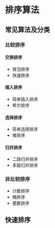 # 排序算法

## 常见算法及分类

### 比较排序

#### 交换排序

- 冒泡排序
- 快速排序

#### 插入排序

- 简单插入排序
- 希尔排序

#### 选择排序

- 简单选择排序
- 堆排序

#### 归并排序

- 二路归并排序
- 多路归并排序

### 非比较排序

- 计数排序
- 桶排序
- 基数排序

## 快速排序

